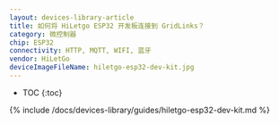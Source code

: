```yaml
---
layout: devices-library-article
title: 如何将 HiLetgo ESP32 开发板连接到 GridLinks？
category: 微控制器
chip: ESP32
connectivity: HTTP, MQTT, WIFI, 蓝牙
vendor: HiLetGo
deviceImageFileName: hiletgo-esp32-dev-kit.jpg
---
```


* TOC
{:toc}

{% include /docs/devices-library/guides/hiletgo-esp32-dev-kit.md %}